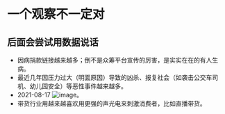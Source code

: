 # 一个观察不一定对

## 后面会尝试用数据说话

- 因病捐款链接越来越多；倒不是众筹平台宣传的厉害，是实实在在的有人生病。
- 最近几年因压力过大（明面原因）导致的凶杀、报复社会（如袭击公交车司机、幼儿园安全）等恶性事件越来越多。
- 2021-08-17 ![image](https://user-images.githubusercontent.com/13718575/129679320-f6bcc06c-f663-4735-9f6a-d04fa63c3416.png)。
- 带货行业用越来越喜欢用更强的声光电来刺激消费者，比如直播带货。